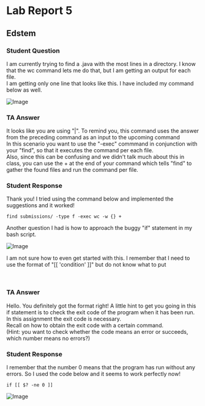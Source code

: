 # Lab Report 5

## Edstem

### Student Question

<p>  I am currently trying to find a .java with the most lines in a directory. I know that the wc command lets me do that, but I am getting an output for each file. <br>
  I am getting only one line that looks like this.  
  I have included my command below as well.
</p>

![Image](https://cdn.discordapp.com/attachments/1002359753957199903/1217254872957849640/Screenshot_2024-03-12_at_4.16.31_PM.png?ex=66035bf1&is=65f0e6f1&hm=d3541489b99150a661c520be69c3f94b1968a96c260aa2af114171c144947355&)



### TA Answer

<p>It looks like you are using "|". To remind you, this command uses the answer from the preceding command as an input to the upcoming command <br>
  In this scenario you want to use the "-exec" commmand in conjunction with your "find", so that it executes the command per each file. <br>
  Also, since this can be confusing and we didn't talk much about this in class, you can use the + at the end of your command which tells "find" to gather the found files and run the command per file.
</p>


### Student Response

<p>Thank you! I tried using the command below and implemented the suggestions and it worked!
</p>

```find submissions/ -type f -exec wc -w {} +```

<p>Another question I had is how to approach the buggy "if" statement in my bash script.</p>

![Image](https://cdn.discordapp.com/attachments/1002359753957199903/1217285119124181073/Screenshot_2024-03-12_at_6.36.21_PM.png?ex=6603781c&is=65f1031c&hm=3bee74274148666366ab02b85784eb1646f8f55d879bbac77e191686883bb3eb&)


<p>I am not sure how to even get started with this. I remember that I need to use the format of "[[ 'condition' ]]" but do not know what to put</p>


<br>



### TA Answer

<p>Hello. You definitely got the format right! A little hint to get you going in this if statement is to check the exit code of the program when it has been run. In this assignment the exit code is necessary. <br>
  Recall on how to obtain the exit code with a certain command. <br>
  (Hint: you want to check whether the code means an error or succeeds, which number means no errors?)
</p>


### Student Response

<p> I remember that the number 0 means that the program has run without any errors. So I used the code below and it seems to work perfectly now!</p>

```if [[ $? -ne 0 ]]```

![Image](https://cdn.discordapp.com/attachments/1002359753957199903/1217287497550139462/Screenshot_2024-03-12_at_6.45.50_PM.png?ex=66037a53&is=65f10553&hm=e6b8f58f37b3c50309e28552dfea3abea06f9cd540138fbb89a6331a6e818ac7&)

